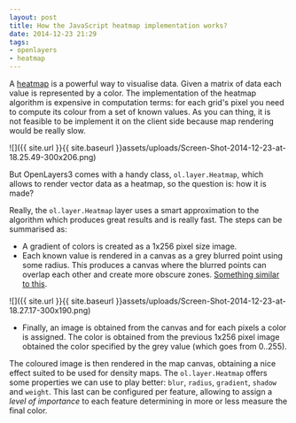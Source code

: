 ```yaml
---
layout: post
title: How the JavaScript heatmap implementation works?
date: 2014-12-23 21:29
tags:
- openlayers
- heatmap
---
```

A [heatmap](http://en.wikipedia.org/wiki/Heat_map) is a powerful way to visualise data. Given a matrix of data each value is represented by a color. The implementation of the heatmap algorithm is expensive in computation terms: for each grid's pixel you need to compute its colour from a set of known values. As you can thing, it is not feasible to be implement it on the client side because map rendering would be really slow.

![]({{ site.url }}{{ site.baseurl }}assets/uploads/Screen-Shot-2014-12-23-at-18.25.49-300x206.png)

But OpenLayers3 comes with a handy class, `ol.layer.Heatmap`, which allows to render vector data as a heatmap, so the question is: how it is made?

Really, the `ol.layer.Heatmap` layer uses a smart approximation to the algorithm which produces great results and is really fast. The steps can be summarised as:

*   A gradient of colors is created as a 1x256 pixel size image.
*   Each known value is rendered in a canvas as a grey blurred point using some radius. This produces a canvas where the blurred points can overlap each other and create more obscure zones. [Something similar to this](http://jsfiddle.net/mnmrze6k/1/).

![]({{ site.url }}{{ site.baseurl }}assets/uploads/Screen-Shot-2014-12-23-at-18.27.17-300x190.png)

*   Finally, an image is obtained from the canvas and for each pixels a color is assigned. The color is obtained from the previous 1x256 pixel image obtained the color specified by the grey value (which goes from 0..255).

The coloured image is then rendered in the map canvas, obtaining a nice effect suited to be used for density maps. The `ol.layer.Heatmap` offers some properties we can use to play better: `blur`, `radius`, `gradient`, `shadow` and `weight`. This last can be configured per feature, allowing to assign a _level of importance_ to each feature determining in more or less measure the final color.
